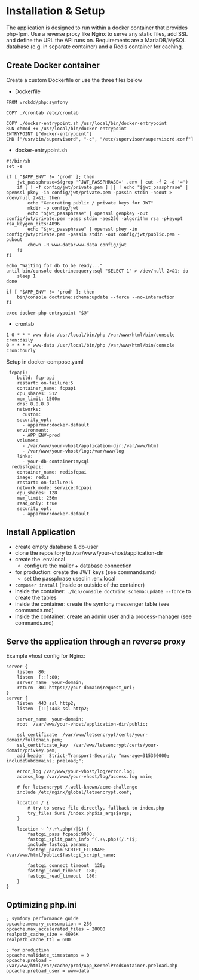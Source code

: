 # Installation & Setup

The application is designed to run within a docker container that provides
php-fpm. Use a reverse proxy like Nginx to serve any static files, add SSL and
define the URL the API runs on.
Requirements are a MariaDB/MySQL database (e.g. in separate container) and
a Redis container for caching.

## Create Docker container

Create a custom Dockerfile or use the three files below

* Dockerfile
```
FROM vrokdd/php:symfony

COPY ./crontab /etc/crontab

COPY ./docker-entrypoint.sh /usr/local/bin/docker-entrypoint
RUN chmod +x /usr/local/bin/docker-entrypoint
ENTRYPOINT ["docker-entrypoint"]
CMD ["/usr/bin/supervisord", "-c", "/etc/supervisor/supervisord.conf"]
```

* docker-entrypoint.sh
```
#!/bin/sh
set -e

if [ "$APP_ENV" != 'prod' ]; then
    jwt_passphrase=$(grep '^JWT_PASSPHRASE=' .env | cut -f 2 -d '=')
    if [ ! -f config/jwt/private.pem ] || ! echo "$jwt_passphrase" | openssl pkey -in config/jwt/private.pem -passin stdin -noout > /dev/null 2>&1; then
        echo "Generating public / private keys for JWT"
        mkdir -p config/jwt
        echo "$jwt_passphrase" | openssl genpkey -out config/jwt/private.pem -pass stdin -aes256 -algorithm rsa -pkeyopt rsa_keygen_bits:4096
        echo "$jwt_passphrase" | openssl pkey -in config/jwt/private.pem -passin stdin -out config/jwt/public.pem -pubout
        chown -R www-data:www-data config/jwt
    fi
fi

echo "Waiting for db to be ready..."
until bin/console doctrine:query:sql "SELECT 1" > /dev/null 2>&1; do
    sleep 1
done

if [ "$APP_ENV" != 'prod' ]; then
    bin/console doctrine:schema:update --force --no-interaction
fi

exec docker-php-entrypoint "$@"
```

* crontab
```
1 0 * * * www-data /usr/local/bin/php /var/www/html/bin/console cron:daily
0 * * * * www-data /usr/local/bin/php /var/www/html/bin/console cron:hourly
```

Setup in docker-compose.yaml
```
 fcpapi:
    build: fcp-api
    restart: on-failure:5
    container_name: fcpapi
    cpu_shares: 512
    mem_limit: 1500m
    dns: 8.8.8.8
    networks:
      custom:
    security_opt:
      - apparmor:docker-default
    environment:
      - APP_ENV=prod
    volumes:
      - /var/www/your-vhost/application-dir:/var/www/html
      - /var/www/your-vhost/log:/var/www/log
    links:
      - your-db-container:mysql
  redisfcpapi:
    container_name: redisfcpai
    image: redis
    restart: on-failure:5
    network_mode: service:fcpapi
    cpu_shares: 128
    mem_limit: 256m
    read_only: true
    security_opt:
      - apparmor:docker-default
```

## Install Application
* create empty database & db-user 
* clone the repository to /var/www/your-vhost/application-dir
* create the .env.local
  * configure the mailer + database connection
* for production: create the JWT keys (see commands.md)
  * set the passphrase used in .env.local
* `composer install` (inside or outside of the container)
* inside the container: `./bin/console doctrine:schema:update --force` to
  create the tables
* inside the container: create the symfony messenger table (see commands.md)
* inside the container: create an admin user and a process-manager (see commands.md)

## Serve the application through an reverse proxy

Example vhost config for Nginx:
```
server {
    listen  80;
    listen  [::]:80;
    server_name  your-domain;
    return  301 https://your-domain$request_uri;
}
server {
    listen  443 ssl http2;
    listen  [::]:443 ssl http2;

    server_name  your-domain;
    root  /var/www/your-vhost/application-dir/public;

    ssl_certificate  /var/www/letsencrypt/certs/your-domain/fullchain.pem;
    ssl_certificate_key  /var/www/letsencrypt/certs/your-domain/privkey.pem;
    add_header  Strict-Transport-Security "max-age=315360000; includeSubdomains; preload;";

    error_log /var/www/your-vhost/log/error.log;
    access_log /var/www/your-vhost/log/access.log main;

    # for letsencrypt /.well-known/acme-challenge
    include /etc/nginx/global/letsencrypt.conf;

    location / {
        # try to serve file directly, fallback to index.php
        try_files $uri /index.php$is_args$args;
    }

    location ~ ^/.+\.php(/|$) {
        fastcgi_pass fcpapi:9000;
        fastcgi_split_path_info ^(.+\.php)(/.*)$;
        include fastcgi_params;
        fastcgi_param SCRIPT_FILENAME /var/www/html/public$fastcgi_script_name;

        fastcgi_connect_timeout  120;
        fastcgi_send_timeout  180;
        fastcgi_read_timeout  180;
    }
}
```

## Optimizing php.ini
```
; symfony performance guide
opcache.memory_consumption = 256
opcache.max_accelerated_files = 20000
realpath_cache_size = 4096K
realpath_cache_ttl = 600

; for production
opcache.validate_timestamps = 0
opcache.preload = /var/www/html/var/cache/prod/App_KernelProdContainer.preload.php
opcache.preload_user = www-data
```